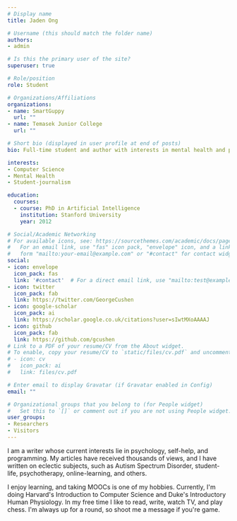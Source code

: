 ```yaml
---
# Display name
title: Jaden Ong

# Username (this should match the folder name)
authors:
- admin

# Is this the primary user of the site?
superuser: true

# Role/position
role: Student

# Organizations/Affiliations
organizations:
- name: SmartGuppy
  url: ""
- name: Temasek Junior College
  url: ""

# Short bio (displayed in user profile at end of posts)
bio: Full-time student and author with interests in mental health and programming.

interests:
- Computer Science
- Mental Health
- Student-journalism

education:
  courses:
  - course: PhD in Artificial Intelligence
    institution: Stanford University
    year: 2012

# Social/Academic Networking
# For available icons, see: https://sourcethemes.com/academic/docs/page-builder/#icons
#   For an email link, use "fas" icon pack, "envelope" icon, and a link in the
#   form "mailto:your-email@example.com" or "#contact" for contact widget.
social:
- icon: envelope
  icon_pack: fas
  link: '#contact'  # For a direct email link, use "mailto:test@example.org".
- icon: twitter
  icon_pack: fab
  link: https://twitter.com/GeorgeCushen
- icon: google-scholar
  icon_pack: ai
  link: https://scholar.google.co.uk/citations?user=sIwtMXoAAAAJ
- icon: github
  icon_pack: fab
  link: https://github.com/gcushen
# Link to a PDF of your resume/CV from the About widget.
# To enable, copy your resume/CV to `static/files/cv.pdf` and uncomment the lines below.
# - icon: cv
#   icon_pack: ai
#   link: files/cv.pdf

# Enter email to display Gravatar (if Gravatar enabled in Config)
email: ""

# Organizational groups that you belong to (for People widget)
#   Set this to `[]` or comment out if you are not using People widget.
user_groups:
- Researchers
- Visitors
---
```


I am a writer whose current interests lie in psychology, self-help, and programming. My articles have received thousands of views, and I have written on eclectic subjects, such as Autism Spectrum Disorder, student-life, psychotherapy, online-learning, and others.

I enjoy learning, and taking MOOCs is one of my hobbies. Currently, I'm doing Harvard's Introduction to Computer Science and Duke's Introductory Human Physiology. In my free time I like to read, write, watch TV, and play chess. I'm always up for a round, so shoot me a message if you're game.
